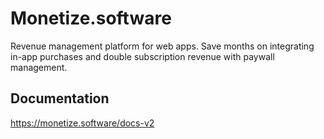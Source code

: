 # Monetize.software

Revenue manage­ment platform for web apps. Save months on integrating in-app purchases and double subscription revenue with paywall management.

## Documentation

https://monetize.software/docs-v2
